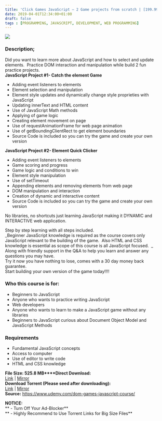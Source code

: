 ```yaml
---
title: 'Click Games JavaScript – 2 Game projects from scratch | [199.99$ Course For Free]'
date: 2019-04-01T12:34:00+01:00
draft: false
tags : [PROGRAMMING, JAVASCRIPT, DEVELOPMENT, WEB PROGRAMMING]
---
```


[![](https://2.bp.blogspot.com/-2_pdNTV_MH8/XKH2i1T57YI/AAAAAAAABTA/Ib_GpATK0a0__pK810DEaFsxvyllrr6sgCLcBGAs/s640/Click-Games-JavaScript-2-Game-projects-from-scratch.jpg)](https://2.bp.blogspot.com/-2_pdNTV_MH8/XKH2i1T57YI/AAAAAAAABTA/Ib_GpATK0a0__pK810DEaFsxvyllrr6sgCLcBGAs/s1600/Click-Games-JavaScript-2-Game-projects-from-scratch.jpg)

  

### Description;

Did you want to learn more about JavaScript and how to select and update elements.  Practice DOM interaction and manipulation while build 2 fun practice projects.  
**JavaScript Project #1- Catch the element Game**  

*   Adding event listeners to elements
*   Element selection and manipulation
*   Element style updates and dynamically change style proprieties with JavaScript
*   Updating innerText and HTML content
*   Use of JavaScript Math methods
*   Applying of game logic
*   Creating element movement on page
*   Use of requestAnimationFrame for web page animation
*   Use of getBoundingClientRect to get element boundaries
*   Source Code is included so you can try the game and create your own version

**JavaScript Project #2- Element Quick Clicker**  

*   Adding event listeners to elements
*   Game scoring and progress
*   Game logic and conditions to win
*   Element style manipulation
*   Use of setTimeout
*   Appending elements and removing elements from web page
*   DOM manipulation and interaction
*   Creation of dynamic and interactive content
*   Source Code is included so you can try the game and create your own version

No libraries, no shortcuts just learning JavaScript making it DYNAMIC and INTERACTIVE web application.  

Step by step learning with all steps included.  
_Beginner JavaScript knowledge is required as the course covers only JavaScript relevant to the building of the game.  Also HTML and CSS knowledge is essential as scope of this course is all JavaScript focused.  _  
Along with friendly support in the Q&A to help you learn and answer any questions you may have.  
Try it now you have nothing to lose, comes with a 30 day money back guarantee.  
Start building your own version of the game today!!!!  

### Who this course is for:

*   Beginners to JavaScript
*   Anyone who wants to practice writing JavaScript
*   Web developers
*   Anyone who wants to learn to make a JavaScript game without any libraries
*   Beginners to JavaScript curious about Document Object Model and JavaScript Methods

### Requirements

*   Fundamental JavaScript concepts
*   Access to computer
*   Use of editor to write code
*   HTML and CSS knowledge

**File Size: 525.8 MB****Direct Download:**  
[Link](https://oko.sh/ClickGameslink1) | [Mirror](https://oko.sh/ClickGameslink2)  
**Download Torrent (Please seed after downloading):**  
[Link](https://oko.sh/ClickGamestorrent1) | [Mirror](https://oko.sh/ClickGamestorrent2)  
**Source:** https://www.udemy.com/dom-games-javascript-course/  

**NOTICE:**  
** - Turn Off Your Ad-Blocker**  
** - Highly Recommend to Use Torrent Links for Big Size Files**